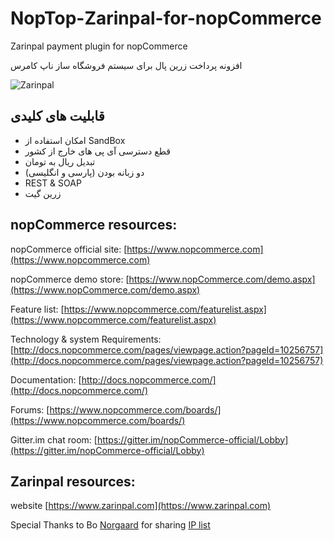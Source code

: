 # NopTop-Zarinpal-for-nopCommerce
Zarinpal payment plugin for nopCommerce

افزونه پرداخت زرین پال برای سیستم فروشگاه ساز ناپ کامرس

![Zarinpal](https://www.zarinpal.com/lab/wp-content/uploads/sites/2/2016/05/icon-128x128.png)

## قابلیت های کلیدی ##
- امکان استفاده از SandBox 
- قطع دسترسی آی پی های خارج از کشور
- تبدیل ریال به تومان
- دو زبانه بودن (پارسی و انگلیسی)
- REST & SOAP
- زرین گیت

## nopCommerce resources: ##

nopCommerce official site: [https://www.nopcommerce.com](https://www.nopcommerce.com)

nopCommerce demo store: [https://www.nopCommerce.com/demo.aspx](https://www.nopCommerce.com/demo.aspx)

Feature list: [https://www.nopcommerce.com/featurelist.aspx](https://www.nopcommerce.com/featurelist.aspx)

Technology & system Requirements: [http://docs.nopcommerce.com/pages/viewpage.action?pageId=10256757](http://docs.nopcommerce.com/pages/viewpage.action?pageId=10256757)

Documentation: [http://docs.nopcommerce.com/](http://docs.nopcommerce.com/)

Forums: [https://www.nopcommerce.com/boards/](https://www.nopcommerce.com/boards/)

Gitter.im chat room: [https://gitter.im/nopCommerce-official/Lobby](https://gitter.im/nopCommerce-official/Lobby)


## Zarinpal resources: ##
website [https://www.zarinpal.com](https://www.zarinpal.com)

Special Thanks to Bo [Norgaard](https://www.codeproject.com/Members/Bo-Norgaard) for sharing [IP list](https://www.codeproject.com/Articles/2553/IP-list-Check-an-IP-number-against-a-list-in-C)
